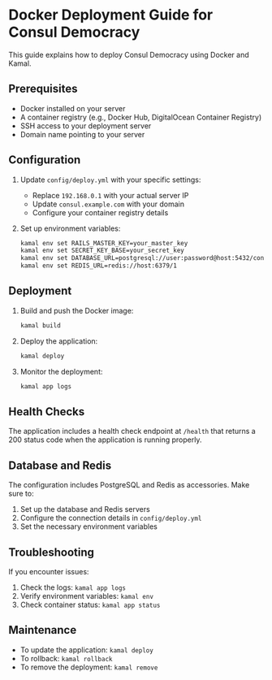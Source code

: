 # Docker Deployment Guide for Consul Democracy

This guide explains how to deploy Consul Democracy using Docker and Kamal.

## Prerequisites

- Docker installed on your server
- A container registry (e.g., Docker Hub, DigitalOcean Container Registry)
- SSH access to your deployment server
- Domain name pointing to your server

## Configuration

1. Update `config/deploy.yml` with your specific settings:
   - Replace `192.168.0.1` with your actual server IP
   - Update `consul.example.com` with your domain
   - Configure your container registry details

2. Set up environment variables:
   ```bash
   kamal env set RAILS_MASTER_KEY=your_master_key
   kamal env set SECRET_KEY_BASE=your_secret_key
   kamal env set DATABASE_URL=postgresql://user:password@host:5432/consul_production
   kamal env set REDIS_URL=redis://host:6379/1
   ```

## Deployment

1. Build and push the Docker image:
   ```bash
   kamal build
   ```

2. Deploy the application:
   ```bash
   kamal deploy
   ```

3. Monitor the deployment:
   ```bash
   kamal app logs
   ```

## Health Checks

The application includes a health check endpoint at `/health` that returns a 200 status code when the application is running properly.

## Database and Redis

The configuration includes PostgreSQL and Redis as accessories. Make sure to:
1. Set up the database and Redis servers
2. Configure the connection details in `config/deploy.yml`
3. Set the necessary environment variables

## Troubleshooting

If you encounter issues:
1. Check the logs: `kamal app logs`
2. Verify environment variables: `kamal env`
3. Check container status: `kamal app status`

## Maintenance

- To update the application: `kamal deploy`
- To rollback: `kamal rollback`
- To remove the deployment: `kamal remove` 